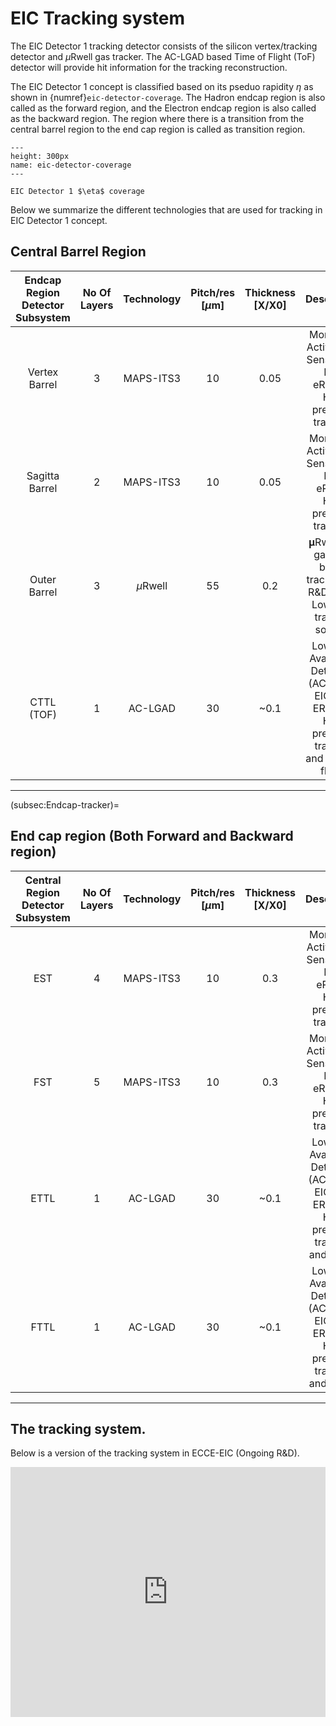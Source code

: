 # EIC Tracking system

The EIC Detector 1 tracking detector consists of the silicon vertex/tracking detector and $\mu$Rwell gas tracker. The AC-LGAD based Time of Flight (ToF) detector will provide hit information for the tracking reconstruction.

The EIC Detector 1 concept is classified based on its pseduo rapidity $\eta$ as shown in {numref}`eic-detector-coverage`. The Hadron endcap region is also called as the forward region, and the Electron endcap region is also called as the backward region. The region where there is a transition from the central barrel region to the end cap region is called as transition region.

```{figure} ./images/eic-detector-coverage.png
---
height: 300px
name: eic-detector-coverage
---

EIC Detector 1 $\eta$ coverage
```

Below we summarize the different technologies that are used for tracking in EIC Detector 1 concept.

## Central Barrel Region

| **Endcap Region<br>Detector Subsystem** 	| **No Of Layers** 	| **Technology** 	| **Pitch/res<br>[$\mu$m]** 	| **Thickness<br>[X/X0]** 	|                                             **Description**                                            	|
|:----------------------------------------:	|:----------------:	|:--------------:	|:-------------------------:	|:-----------------------:	|:------------------------------------------------------------------------------------------------------:	|
|               Vertex Barrel              	|         3        	|    MAPS-ITS3   	|             10            	|           0.05          	|               Monolithic Active Pixel Sensor; EIC R&D eRD111.<br>High precision tracking.              	|
|              Sagitta Barrel              	|         2        	|    MAPS-ITS3   	|             10            	|           0.05          	|               Monolithic Active Pixel Sensor; EIC R&D eRD11. <br>High precision tracking.              	|
|               Outer Barrel               	|         3        	|   $\mu$Rwell   	|             55            	|           0.2           	|             𝛍Rwell is a gaseous based tracker. EIC R&D ERD6.<br> Low Cost tracking solution            	|
|                CTTL (TOF)                	|         1        	|     AC-LGAD    	|             30            	|           ~0.1          	| Low Gain Avalanche Detectors (ACLGAD): EIC R&D ERD112. <br>High precision tracking and Time of flight. 	|

---

(subsec:Endcap-tracker)=
## End cap region (Both Forward and Backward region)


| **Central Region<br>Detector Subsystem** 	| **No Of Layers** 	| **Technology** 	| **Pitch/res<br>[$\mu$m]** 	| **Thickness<br>[X/X0]** 	|                                      **Description**                                      	|
|:----------------------------------------:	|:----------------:	|:--------------:	|:-------------------------:	|:-----------------------:	|:-----------------------------------------------------------------------------------------:	|
|                    EST                   	|         4        	|    MAPS-ITS3   	|             10            	|           0.3           	|        Monolithic Active Pixel Sensor; EIC R&D eRD11. <br>High precision tracking.        	|
|                    FST                   	|         5        	|    MAPS-ITS3   	|             10            	|           0.3           	|        Monolithic Active Pixel Sensor; EIC R&D eRD111. <br>High precision tracking.       	|
|                   ETTL                   	|         1        	|     AC-LGAD    	|             30            	|           ~0.1          	| Low Gain Avalanche Detectors (ACLGAD): EIC R&D ERD112. High precision tracking and timing 	|
|                   FTTL                   	|         1        	|     AC-LGAD    	|             30            	|           ~0.1          	| Low Gain Avalanche Detectors (ACLGAD): EIC R&D ERD112. High precision tracking and timing 	|

---

## The tracking system.

Below is a version of the tracking system in ECCE-EIC (Ongoing R&D).

<iframe width="100%" height="400px" src="https://karthik18495.github.io/ECCE_GeomFiles/JsRoot633/?nobrowser&file=https://karthik18495.github.io/ECCE_GeomFiles/geom/ECCE_Tracker_point_22.root&item=Default&opt=all;clipx;roty317,rotz351,zoom25" frameborder="0" allowfullscreen></iframe>
